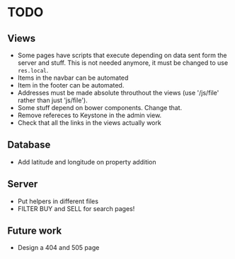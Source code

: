 # TODO

## Views
- Some pages have scripts that execute depending on data sent form the server
  and stuff. This is not needed anymore, it must be changed to use `res.local`.
- Items in the navbar can be automated
- Item in the footer can be automated.
- Addresses must be made absolute throuthout the views (use '/js/file' rather than just 'js/file').
- Some stuff depend on bower components. Change that.
- Remove refereces to Keystone in the admin view.
- Check that all the links in the views actually work

## Database
- Add latitude and longitude on property addition

## Server
- Put helpers in different files
- FILTER BUY and SELL for search pages!

## Future work
- Design a 404 and 505 page
